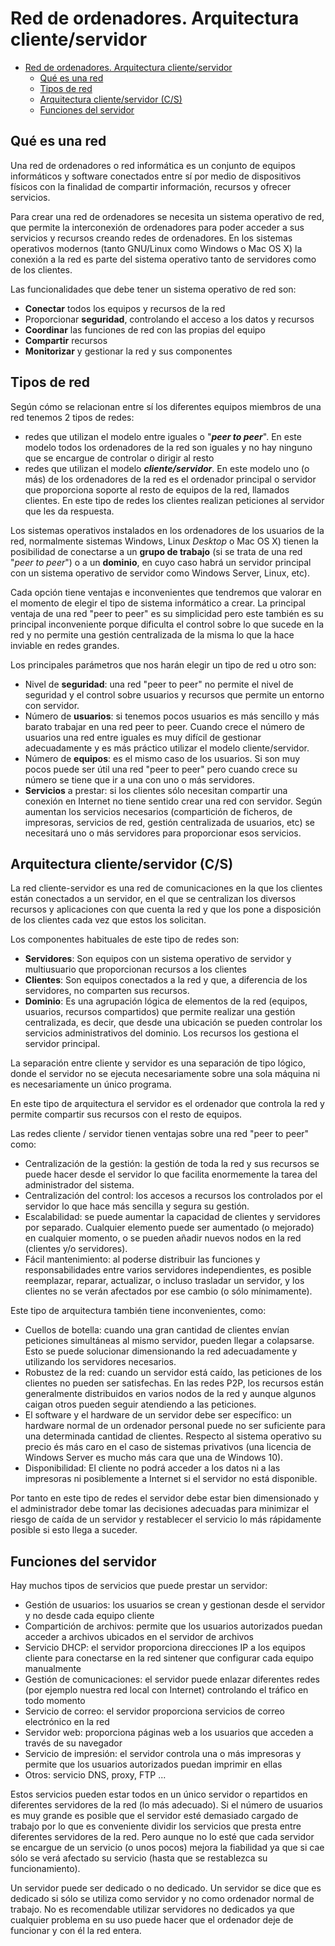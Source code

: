 # Red de ordenadores. Arquitectura cliente/servidor
- [Red de ordenadores. Arquitectura cliente/servidor](#red-de-ordenadores-arquitectura-clienteservidor)
  - [Qué es una red](#qué-es-una-red)
  - [Tipos de red](#tipos-de-red)
  - [Arquitectura cliente/servidor (C/S)](#arquitectura-clienteservidor-cs)
  - [Funciones del servidor](#funciones-del-servidor)

## Qué es una red
Una red de ordenadores o red informática es un conjunto de equipos informáticos y software conectados entre sí por medio de dispositivos físicos con la finalidad de compartir información, recursos y ofrecer servicios.

Para crear una red de ordenadores se necesita un sistema operativo de red, que permite la interconexión de ordenadores para poder acceder a sus servicios y recursos creando redes de ordenadores. En los sistemas operativos modernos (tanto GNU/Linux como Windows o Mac OS X) la conexión a la red es parte del sistema operativo tanto de servidores como de los clientes.

Las funcionalidades que debe tener un sistema operativo de red son:
- **Conectar** todos los equipos y recursos de la red
- Proporcionar **seguridad**, controlando el acceso a los datos y recursos
- **Coordinar** las funciones de red con las propias del equipo
- **Compartir** recursos
- **Monitorizar** y gestionar la red y sus componentes

## Tipos de red
Según cómo se relacionan entre sí los diferentes equipos miembros de una red tenemos 2 tipos de redes:
- redes que utilizan el modelo entre iguales o "_**peer to peer**_". En este modelo todos los ordenadores de la red son iguales y no hay ninguno que se encargue de controlar o dirigir al resto
- redes que utilizan el modelo _**cliente/servidor**_. En este modelo uno (o más) de los ordenadores de la red es el ordenador principal o servidor que proporciona soporte al resto de equipos de la red, llamados clientes. En este tipo de redes los clientes realizan peticiones al servidor que les da respuesta.

Los sistemas operativos instalados en los ordenadores de los usuarios de la red, normalmente sistemas Windows, Linux _Desktop_ o Mac OS X) tienen la posibilidad de conectarse a un **grupo de trabajo** (si se trata de una red "_peer to peer_") o a un **dominio**, en cuyo caso habrá un servidor principal con un sistema operativo de servidor como Windows Server, Linux, etc).

Cada opción tiene ventajas e inconvenientes que tendremos que valorar en el momento de elegir el tipo de sistema informático a crear. La principal ventaja de una red "peer to peer" es su simplicidad pero este también es su principal inconveniente porque dificulta el control sobre lo que sucede en la red y no permite una gestión centralizada de la misma lo que la hace inviable en redes grandes.

Los principales parámetros que nos harán elegir un tipo de red u otro son:
- Nivel de **seguridad**: una red "peer to peer" no permite el nivel de seguridad y el control sobre usuarios y recursos que permite un entorno con servidor.
- Número de **usuarios**: si tenemos pocos usuarios es más sencillo y más barato trabajar en una red peer to peer. Cuando crece el número de usuarios una red entre iguales es muy difícil de gestionar adecuadamente y es más práctico utilizar el modelo cliente/servidor.
- Número de **equipos**: es el mismo caso de los usuarios. Si son muy pocos puede ser útil una red "peer to peer" pero cuando crece su número se tiene que ir a una con uno o más servidores.
- **Servicios** a prestar: si los clientes sólo necesitan compartir una conexión en Internet no tiene sentido crear una red con servidor. Según aumentan los servicios necesarios (compartición de ficheros, de impresoras, servicios de red, gestión centralizada de usuarios, etc) se necesitará uno o más servidores para proporcionar esos servicios.

## Arquitectura cliente/servidor (C/S)
La red cliente-servidor es una red de comunicaciones en la que los clientes están conectados a un servidor, en el que se centralizan los diversos recursos y aplicaciones con que cuenta la red y que los pone a disposición de los clientes cada vez que estos los solicitan.

Los componentes habituales de este tipo de redes son:
- **Servidores**: Son equipos con un sistema operativo de servidor y multiusuario que proporcionan recursos a los clientes
- **Clientes**: Son equipos conectados a la red y que, a diferencia de los servidores, no comparten sus recursos.
- **Dominio**: Es una agrupación lógica de elementos de la red (equipos, usuarios, recursos compartidos) que permite realizar una gestión centralizada, es decir, que desde una ubicación se pueden controlar los servicios administrativos del dominio. Los recursos los gestiona el servidor principal.

La separación entre cliente y servidor es una separación de tipo lógico, donde el servidor no se ejecuta necesariamente sobre una sola máquina ni es necesariamente un único programa.

En este tipo de arquitectura el servidor es el ordenador que controla la red y permite compartir sus recursos con el resto de equipos. 

Las redes cliente / servidor tienen ventajas sobre una red "peer to peer" como:
- Centralización de la gestión: la gestión de toda la red y sus recursos se puede hacer desde el servidor lo que facilita enormemente la tarea del administrador del sistema.
- Centralización del control: los accesos a recursos los controlados por el servidor lo que hace más sencilla y segura su gestión.
- Escalabilidad: se puede aumentar la capacidad de clientes y servidores por separado. Cualquier elemento puede ser aumentado (o mejorado) en cualquier momento, o se pueden añadir nuevos nodos en la red (clientes y/o servidores).
- Fácil mantenimiento: al poderse distribuir las funciones y responsabilidades entre varios servidores independientes, es posible reemplazar, reparar, actualizar, o incluso trasladar un servidor, y los clientes no se verán afectados por ese cambio (o sólo mínimamente).

Este tipo de arquitectura también tiene inconvenientes, como:
- Cuellos de botella: cuando una gran cantidad de clientes envían peticiones simultáneas al mismo servidor, pueden llegar a colapsarse. Esto se puede solucionar dimensionando la red adecuadamente y utilizando los servidores necesarios.
- Robustez de la red: cuando un servidor está caído, las peticiones de los clientes no pueden ser satisfechas. En las redes P2P, los recursos están generalmente distribuidos en varios nodos de la red y aunque algunos caigan otros pueden seguir atendiendo a las peticiones.
- El software y el hardware de un servidor debe ser específico: un hardware normal de un ordenador personal puede no ser suficiente para una determinada cantidad de clientes. Respecto al sistema operativo su precio és más caro en el caso de sistemas privativos (una licencia de Windows Server es mucho más cara que una de Windows 10).
- Disponibilidad: El cliente no podrá acceder a los datos ni a las impresoras ni posiblemente a Internet si el servidor no está disponible.

Por tanto en este tipo de redes el servidor debe estar bien dimensionado y el administrador debe tomar las decisiones adecuadas para minimizar el riesgo de caída de un servidor y restablecer el servicio lo más rápidamente posible si esto llega a suceder.

## Funciones del servidor
Hay muchos tipos de servicios que puede prestar un servidor:
- Gestión de usuarios: los usuarios se crean y gestionan desde el servidor y no desde cada equipo cliente
- Compartición de archivos: permite que los usuarios autorizados puedan acceder a archivos ubicados en el servidor de archivos
- Servicio DHCP: el servidor proporciona direcciones IP a los equipos cliente para conectarse en la red sintener que configurar cada equipo manualmente
- Gestión de comunicaciones: el servidor puede enlazar diferentes redes (por ejemplo nuestra red local con Internet) controlando el tráfico en todo momento
- Servicio de correo: el servidor proporciona servicios de correo electrónico en la red
- Servidor web: proporciona páginas web a los usuarios que acceden a través de su navegador
- Servicio de impresión: el servidor controla una o más impresoras y permite que los usuarios autorizados puedan imprimir en ellas
- Otros: servicio DNS, proxy, FTP ...

Estos servicios pueden estar todos en un único servidor o repartidos en diferentes servidores de la red (lo más adecuado). Si el número de usuarios es muy grande es posible que el servidor esté demasiado cargado de trabajo por lo que es conveniente dividir los servicios que presta entre diferentes servidores de la red. Pero aunque no lo esté que cada servidor se encargue de un servicio (o unos pocos) mejora la fiabilidad ya que si cae sólo se verá afectado su servicio (hasta que se restablezca su funcionamiento).

Un servidor puede ser dedicado o no dedicado. Un servidor se dice que es dedicado si sólo se utiliza como servidor y no como ordenador normal de trabajo. No es recomendable utilizar servidores no dedicados ya que cualquier problema en su uso puede hacer que el ordenador deje de funcionar y con él la red entera.

